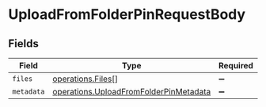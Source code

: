 # UploadFromFolderPinRequestBody


## Fields

| Field                                                                                                   | Type                                                                                                    | Required                                                                                                | Description                                                                                             |
| ------------------------------------------------------------------------------------------------------- | ------------------------------------------------------------------------------------------------------- | ------------------------------------------------------------------------------------------------------- | ------------------------------------------------------------------------------------------------------- |
| `files`                                                                                                 | [operations.Files](../../../sdk/models/operations/files.md)[]                                           | :heavy_minus_sign:                                                                                      | N/A                                                                                                     |
| `metadata`                                                                                              | [operations.UploadFromFolderPinMetadata](../../../sdk/models/operations/uploadfromfolderpinmetadata.md) | :heavy_minus_sign:                                                                                      | N/A                                                                                                     |